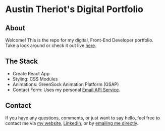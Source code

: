 # Austin Theriot's Digital Portfolio

## About

Welcome! This is the repo for my digital, Front-End Developer portfolio. Take a look around or check it out live [here](https://austintheriot.com/).

## The Stack

- Create React App
- Styling: CSS Modules
- Animations: GreenSock Animation Platform (GSAP)
- Contact Form: Uses my personal [Email API Service](https://github.com/austintheriot/email-sender-api).

## Contact

If you have any questions, comments, or just want to say hello, feel free to contact me via [my website](https://austintheriot.com/contact), [LinkedIn](https://www.linkedin.com/in/austinmtheriot/), or by [emailing me directly](mailto:austinmtheriot@gmail.com).

